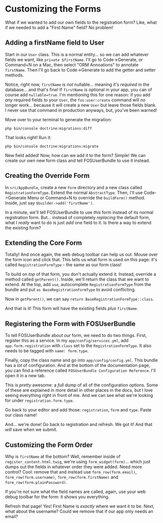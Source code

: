 # Customizing the Forms

What if we wanted to add our own fields to the registration form? Like, what if
we needed to add a "First Name" field? No problem!

## Adding a firstName field to User

Start in our `User` class. This is a normal entity... so we can add whatever
fields we want, like `private $firstName`. I'll go to Code->Generate, or Command+N
on a Mac, then select "ORM Annoations" to annotate `firstName`. Then I'll go back
to Code->Generate to add the getter and setter methods.

Notice, right now, `firstName` is *not* nullable... meaning it's *required* in the
database... and that's fine! If `firstName` is optional in your app, you can of course
add `nullable=true`. I'm mentioning this for one reason: if you add *any* required
fields to your `User`, the `fos:user:create` command will *no* longer work... because
it will create a new `User` but leave those fields blank. I never use that command
in production anyways, but, you've been warned!

Move over to your terminal to generate the migration:

```terminal
php bin/console doctrine:migrations:diff
```

That looks right! Run it:

```terminal
php bin/console doctrine:migrations:migrate
```

New field added! Now, how can we add it to the form? Simple! We can create our *own*
new form class and tell FOSUserBundle to use it instead.

## Creating the Override Form

In `src/AppBundle`, create a new `Form` directory and a new class called `RegistrationFormType`.
Extend the normal `AbstractType`. Then, I'll use Code->Generate Menu or Command+N
to override the `buildForm()` method. Inside, just say `$builder->add('firstName')`.

In a minute, we'll tell FOSUserBundle to use *this* form instead of its normal
registration form. But... instead of completely *replacing* the default form, what
I *really* want to do is just *add* one field to it. Is there a way to extend the
existing form?

## Extending the Core Form

Totally! And once again, the web debug toolbar can help us out. Mouse over the
form icon and click that. This tells us what form is used on this page: it's called
`RegistrationFormType` - the same as our form class!

To build on *top* of that form, you don't actually extend it. Instead, override
a method called `getParent()`. Inside, we'll return the class that we want to extend.
At the top, add `use`, autocomplete `RegistrationFormType` from the bundle and
put `as BaseRegistrationFormType` to avoid conflicting.

Now in `getParent()`, we can say `return BaseRegistrationFormType::class`.

And that is it! This form will have the existing fields *plus* `firstName`.

## Registering the Form with FOSUserBundle

To tell FOSUserBundle about *our* form, we need to do two things. First, register
this as a service. In my `app/config/services.yml`, add `app.form.registration`
with `class` set to the `RegistrationFormType`. It also needs to be tagged with
`name: form.type`.

Finally, copy the class name and go into `app/config/config.yml`. This bundle has
a *lot* of configuration. And at the bottom of the documentation page, you can
find a reference called `FOSUserBundle Configuration Reference`. I'll open it in
a new tab.

This is *pretty* awesome: a *full* dump of all of the configuration options. Some
of these are explained in more detail in other places in the docs, but I love seeing
everything right in front of me. And we can see what we're looking for under
`registration.form.type`.

Go back to your editor and add those: `registration`, `form` and `type`. Paste
our class name!

And... we're done! Go back to registration and refresh. We got it! And that *will*
save when we submit.

## Customizing the Form Order

Why is `firstName` at the bottom? Well, remember inside of `register_content.html.twig`,
we're using `form_widget(form)`... which just dumps out the fields in whatever
order they were added. Need more control? Cool: remove that and instead use
`form_row(form.email)`, `form_row(form.username)`, `form_row(form.firstName)` and
`form_row(form.plainPassword)`.

If you're not sure what the field names are called, again, use your web debug toolbar
for the form: it shows you everything.

Refresh that page! Yes! First Name is *exactly* where we want it to be. Next, what
about the username? Could we remove that if our app only needs an email?
